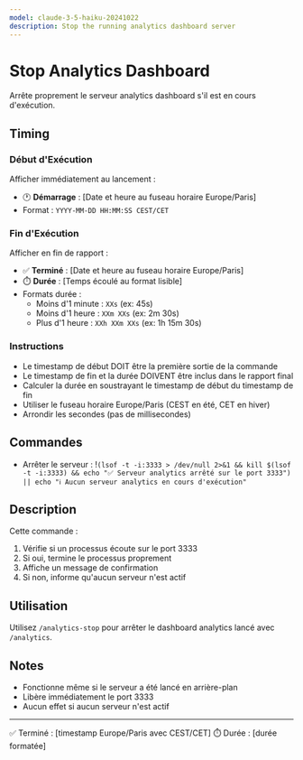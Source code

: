 ```yaml
---
model: claude-3-5-haiku-20241022
description: Stop the running analytics dashboard server
---
```


# Stop Analytics Dashboard

Arrête proprement le serveur analytics dashboard s'il est en cours d'exécution.

## Timing

### Début d'Exécution
Afficher immédiatement au lancement :
- 🕐 **Démarrage** : [Date et heure au fuseau horaire Europe/Paris]
- Format : `YYYY-MM-DD HH:MM:SS CEST/CET`

### Fin d'Exécution
Afficher en fin de rapport :
- ✅ **Terminé** : [Date et heure au fuseau horaire Europe/Paris]
- ⏱️ **Durée** : [Temps écoulé au format lisible]
- Formats durée :
  - Moins d'1 minute : `XXs` (ex: 45s)
  - Moins d'1 heure : `XXm XXs` (ex: 2m 30s)
  - Plus d'1 heure : `XXh XXm XXs` (ex: 1h 15m 30s)

### Instructions
- Le timestamp de début DOIT être la première sortie de la commande
- Le timestamp de fin et la durée DOIVENT être inclus dans le rapport final
- Calculer la durée en soustrayant le timestamp de début du timestamp de fin
- Utiliser le fuseau horaire Europe/Paris (CEST en été, CET en hiver)
- Arrondir les secondes (pas de millisecondes)

## Commandes

- Arrêter le serveur : !`(lsof -t -i:3333 > /dev/null 2>&1 && kill $(lsof -t -i:3333) && echo "✅ Serveur analytics arrêté sur le port 3333") || echo "ℹ️ Aucun serveur analytics en cours d'exécution"`

## Description

Cette commande :
1. Vérifie si un processus écoute sur le port 3333
2. Si oui, termine le processus proprement
3. Affiche un message de confirmation
4. Si non, informe qu'aucun serveur n'est actif

## Utilisation

Utilisez `/analytics-stop` pour arrêter le dashboard analytics lancé avec `/analytics`.

## Notes

- Fonctionne même si le serveur a été lancé en arrière-plan
- Libère immédiatement le port 3333
- Aucun effet si aucun serveur n'est actif

---
✅ Terminé : [timestamp Europe/Paris avec CEST/CET]
⏱️ Durée : [durée formatée]